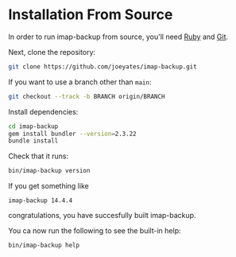 <!--
# @title installation: from source
-->
# Installation From Source

In order to run imap-backup from source, you'll need [Ruby](https://www.ruby-lang.org/en/documentation/installation/) and [Git](https://git-scm.com/book/en/v2/Getting-Started-Installing-Git).

Next, clone the repository:

```sh
git clone https://github.com/joeyates/imap-backup.git
```

If you want to use a branch other than `main`:

```sh
git checkout --track -b BRANCH origin/BRANCH
```

Install dependencies:

```sh
cd imap-backup
gem install bundler --version=2.3.22
bundle install
```

Check that it runs:

```sh
bin/imap-backup version
```

If you get something like

```
imap-backup 14.4.4
```
congratulations, you have succesfully built imap-backup.

You ca now run the following to see the built-in help:

```sh
bin/imap-backup help
```
